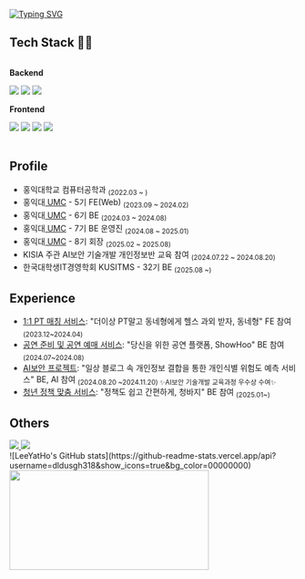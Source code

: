 [![Typing SVG](https://readme-typing-svg.demolab.com?font=Fira+Code&duration=3000&pause=2000&color=0092F1&width=435&lines=Hello+World!;Welcome+to+the+Lee+Yeon+Ho's+Github)](https://git.io/typing-svg)



## Tech Stack 🔨🔨

<div style="display:flex; flex-direction:column;">
    <!-- Backend -->
    <p><strong>Backend</strong></p>
    <div>
        <img src="https://img.shields.io/badge/Java-007396?style=for-the-badge&logo=Java&logoColor=white">
        <img src="https://img.shields.io/badge/Spring-6DB33F?style=for-the-badge&logo=spring&logoColor=white">
        <img src="https://img.shields.io/badge/Spring Boot-6DB33F?style=for-the-badge&logo=spring boot&logoColor=white"> 
    </div>
    <!-- Frontend -->
    <p><strong>Frontend</strong></p>
    <div>
        <img src="https://img.shields.io/badge/html5-E34F26?style=for-the-badge&logo=html5&logoColor=white"> 
        <img src="https://img.shields.io/badge/css-1572B6?style=for-the-badge&logo=css3&logoColor=white"> 
        <img src="https://img.shields.io/badge/javascript-F7DF1E?style=for-the-badge&logo=javascript&logoColor=black"> 
      <img src="https://img.shields.io/badge/react-20232a.svg?style=for-the-badge&logo=react&logoColor=61DAFB">
    </div><br>
</div>

## Profile
- 홍익대학교 컴퓨터공학과 <sub>(2022.03 ~ )</sub>
- 홍익대<a href="https://github.com/HIUMC"> UMC</a> - 5기 FE(Web) <sub>(2023.09 ~ 2024.02)</sub>
- 홍익대<a href="https://github.com/HIUMC"> UMC</a> - 6기 BE <sub>(2024.03 ~ 2024.08)</sub>
- 홍익대<a href="https://github.com/HIUMC"> UMC</a> - 7기 BE 운영진 <sub>(2024.08 ~ 2025.01)</sub>
- 홍익대<a href="https://github.com/HIUMC"> UMC</a> - 8기 회장 <sub>(2025.02 ~ 2025.08)</sub>
- KISIA 주관 AI보안 기술개발 개인정보반 교육 참여 <sub>(2024.07.22 ~ 2024.08.20)</sub>
- 한국대학생IT경영학회 KUSITMS - 32기 BE <sub>(2025.08 ~)</sub>

## Experience
- <a href="https://github.com/fitness-bro">1:1 PT 매칭 서비스</a>: "더이상 PT말고 동네형에게 헬스 과외 받자, 동네형" FE 참여 <sub>(2023.12~2024.04)</sub>
- <a href="https://github.com/UMC-ShowHoo">공연 준비 및 공연 예매 서비스</a>: "당신을 위한 공연 플랫폼, ShowHoo" BE 참여 <sub>(2024.07~2024.08)</sub>
- <a href="https://github.com/5i5i">AI보안 프로젝트</a>: "일상 블로그 속 개인정보 결합을 통한 개인식별 위험도 예측 서비스" BE, AI 참여 <sub>(2024.08.20 ~2024.11.20) ✨AI보안 기술개발 교육과정 우수상 수여✨</sub>
- <a href="https://github.com/ChungBazi">청년 정책 맞춤 서비스</a>: "정책도 쉽고 간편하게, 청바지" BE 참여 <sub>(2025.01~)</sub>

## Others

<div>
    <a href="mailto:pololydotoly@naver.com">
        <img src="https://img.shields.io/badge/
        Email-#03C75A?style=for-the-badge&logo=Naver&logoColor=white"> 
    </a>
    <a href="https://velog.io/@yeonho03/posts">
        <img src="https://img.shields.io/badge/
        Velog-#20C997?style=for-the-badge&logo=Velog&logoColor=white"> 
    </a>

  <div className="flex items-center">
![LeeYatHo's GitHub stats](https://github-readme-stats.vercel.app/api?username=dldusgh318&show_icons=true&bg_color=00000000)

<a href="https://www.gitanimals.org/en_US?utm_medium=image&utm_source=chaeyoungwon&utm_content=farm">
  <img
    src="https://render.gitanimals.org/farms/chaeyoungwon"
    width="350"
    height="175"
  />
</a>
  </div>
</div>

